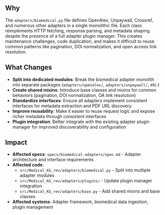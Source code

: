 ## Why

The `adapters/biomedical.py` file defines OpenAlex, Unpaywall, Crossref, and numerous other adapters in a single monolithic file. Each class reimplements HTTP fetching, response parsing, and metadata shaping despite the presence of a full adapter plugin manager. This creates maintenance challenges, code duplication, and makes it difficult to reuse common patterns like pagination, DOI normalization, and open access link resolution.

## What Changes

- **Split into dedicated modules**: Break the biomedical adapter monolith into separate packages (`adapters/openalex/`, `adapters/unpaywall/`, etc.)
- **Create shared mixins**: Introduce base classes and mixins for common behaviors (pagination, DOI normalization, OA link resolution)
- **Standardize interfaces**: Ensure all adapters implement consistent interfaces for metadata extraction and PDF URL discovery
- **Improve reusability**: Make it easier to reuse request logic and expose richer metadata through consistent interfaces
- **Plugin integration**: Better integrate with the existing adapter plugin manager for improved discoverability and configuration

## Impact

- **Affected specs**: `specs/biomedical-adapters/spec.md` - Adapter architecture and interface requirements
- **Affected code**:
  - `src/Medical_KG_rev/adapters/biomedical.py` - Split into multiple adapter modules
  - `src/Medical_KG_rev/adapters/plugins/` - Update plugin manager integration
  - `src/Medical_KG_rev/adapters/base.py` - Add shared mixins and base classes
- **Affected systems**: Adapter framework, biomedical data ingestion, plugin management
